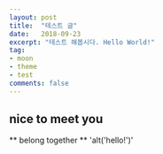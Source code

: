 ```yaml
---
layout: post
title:  "테스트 글"
date:   2018-09-23
excerpt: "테스트 해봅시다. Hello World!"
tag:
- moon
- theme
- test
comments: false
---
```


## nice to meet you
** belong together **
'alt('hello!')'
